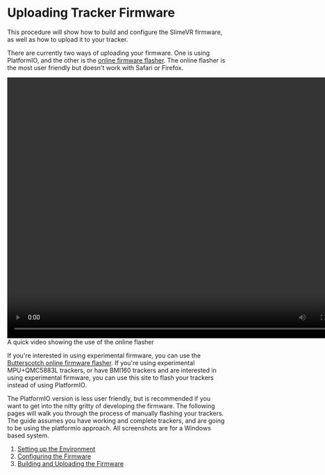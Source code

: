 # Uploading Tracker Firmware

This procedure will show how to build and configure the SlimeVR firmware, as well as how to upload it to your tracker.

There are currently two ways of uploading your firmware. One is using PlatformIO, and the other is the [online firmware flasher](https://slimevr-firmware-tool.futurabeast.com/). The online flasher is the most user friendly but doesn't work with Safari or Firefox.

<div class="embeddedVideo">
	<video controls="controls" width="800" height="600" name="Firmware Tools Example" codecs='video/webm;codecs="vp9"'>
	  <source src="/assets/videos/firmwaretool.webm">
	</video><br>
	A quick video showing the use of the online flasher
</div>

If you're interested in using experimental firmware, you can use the [Butterscotch online firmware flasher](https://slimevr-firmware.bscotch.ca/). If you're using experimental MPU+QMC5883L trackers, or have BMI160 trackers and are interested in using experimental firmware, you can use this site to flash your trackers instead of using PlatformIO.

The PlatformIO version is less user friendly, but is recommended if you want to get into the nitty gritty of developing the firmware. The following pages will walk you through the process of manually flashing your trackers. The guide assumes you have working and complete trackers, and are going to be using the platformio approach. All screenshots are for a Windows based system.

1. [Setting up the Environment](setup-and-install.md)
2. [Configuring the Firmware](configuring-project.md)
3. [Building and Uploading the Firmware](upload-firmware.md)
